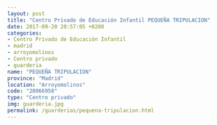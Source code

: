 ```yaml
---
layout: post
title: "Centro Privado de Educación Infantil PEQUEÑA TRIPULACION"
date: 2017-09-20 20:57:05 +0200
categories:
- Centro Privado de Educación Infantil
- madrid
- arroyomolinos
- Centro privado
- guarderia
name: "PEQUEÑA TRIPULACION"
province: "Madrid"
location: "Arroyomolinos"
code: "28066958"
type: "Centro privado"
img: guarderia.jpg
permalink: /guarderias/pequena-tripulacion.html
---
```

